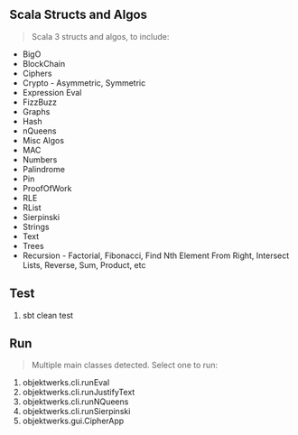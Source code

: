 Scala Structs and Algos
-----------------------
>Scala 3 structs and algos, to include:
* BigO
* BlockChain
* Ciphers
* Crypto - Asymmetric, Symmetric
* Expression Eval
* FizzBuzz
* Graphs
* Hash
* nQueens
* Misc Algos
* MAC
* Numbers
* Palindrome
* Pin
* ProofOfWork
* RLE
* RList
* Sierpinski   
* Strings
* Text    
* Trees
* Recursion - Factorial, Fibonacci, Find Nth Element From Right, Intersect Lists, Reverse, Sum, Product, etc

Test
----
1. sbt clean test

Run
---
>Multiple main classes detected. Select one to run:
1. objektwerks.cli.runEval
2. objektwerks.cli.runJustifyText
3. objektwerks.cli.runNQueens
4. objektwerks.cli.runSierpinski
5. objektwerks.gui.CipherApp